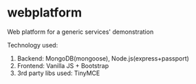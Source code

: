 # webplatform
Web platform for a generic services' demonstration

Technology used: 

1. Backend: MongoDB(mongoose), Node.js(express+passport)
2. Frontend: Vanilla JS + Bootstrap
3. 3rd party libs used: TinyMCE 
